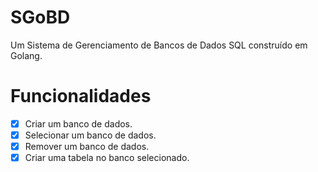 # SGoBD
Um Sistema de Gerenciamento de Bancos de Dados SQL construído em Golang.
# Funcionalidades
- [x] Criar um banco de dados.
- [x] Selecionar um banco de dados.
- [x] Remover um banco de dados.
- [x] Criar uma tabela no banco selecionado.
